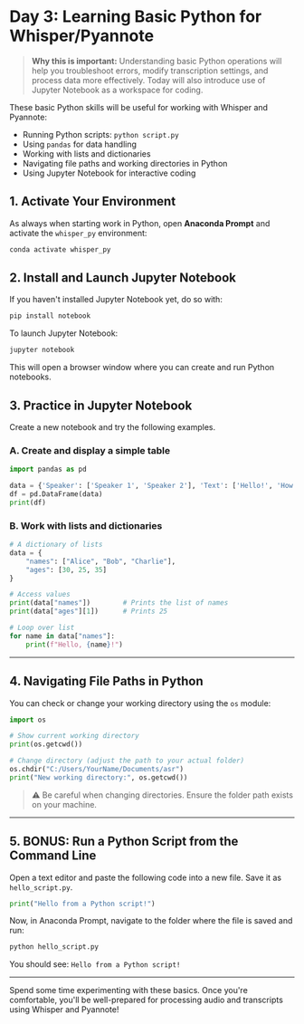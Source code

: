 # **Day 3: Learning Basic Python for Whisper/Pyannote**

> **Why this is important:** Understanding basic Python operations will help you troubleshoot errors, modify transcription settings, and process data more effectively. Today will also introduce use of Jupyter Notebook as a workspace for coding.

These basic Python skills will be useful for working with Whisper and Pyannote:

- Running Python scripts: `python script.py`
- Using `pandas` for data handling
- Working with lists and dictionaries
- Navigating file paths and working directories in Python
- Using Jupyter Notebook for interactive coding

## **1. Activate Your Environment**

As always when starting work in Python, open **Anaconda Prompt** and activate the `whisper_py` environment:

```sh
conda activate whisper_py
```

## **2. Install and Launch Jupyter Notebook**

If you haven't installed Jupyter Notebook yet, do so with:

```sh
pip install notebook
```

To launch Jupyter Notebook:

```sh
jupyter notebook
```

This will open a browser window where you can create and run Python notebooks.

## **3. Practice in Jupyter Notebook**

Create a new notebook and try the following examples.

### **A. Create and display a simple table**

```python
import pandas as pd

data = {'Speaker': ['Speaker 1', 'Speaker 2'], 'Text': ['Hello!', 'How are you?']}
df = pd.DataFrame(data)
print(df)
```

### **B. Work with lists and dictionaries**

```python
# A dictionary of lists
data = {
    "names": ["Alice", "Bob", "Charlie"],
    "ages": [30, 25, 35]
}

# Access values
print(data["names"])        # Prints the list of names
print(data["ages"][1])      # Prints 25

# Loop over list
for name in data["names"]:
    print(f"Hello, {name}!")
```

---

## **4. Navigating File Paths in Python**

You can check or change your working directory using the `os` module:

```python
import os

# Show current working directory
print(os.getcwd())

# Change directory (adjust the path to your actual folder)
os.chdir("C:/Users/YourName/Documents/asr")
print("New working directory:", os.getcwd())
```

> ⚠️ Be careful when changing directories. Ensure the folder path exists on your machine.

---

## **5. BONUS: Run a Python Script from the Command Line**

Open a text editor and paste the following code into a new file. Save it as `hello_script.py`.

```python
print("Hello from a Python script!")
```

Now, in Anaconda Prompt, navigate to the folder where the file is saved and run:

```sh
python hello_script.py
```

You should see: `Hello from a Python script!`

---

Spend some time experimenting with these basics. Once you're comfortable, you'll be well-prepared for processing audio and transcripts using Whisper and Pyannote!
